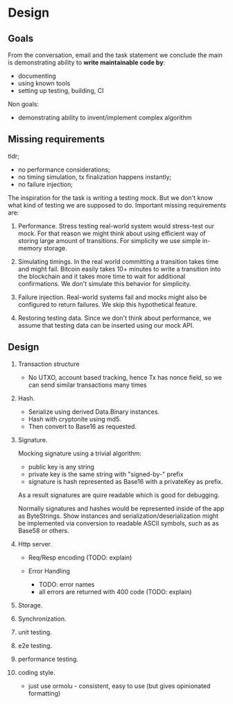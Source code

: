 # Design

## Goals

From the conversation, email and the task statement we conclude the main is
demonstrating ability to **write maintainable code by**:
+ documenting
+ using known tools
+ setting up testing, building, CI

Non goals:
+ demonstrating ability to invent/implement complex algorithm

## Missing requirements

tldr;
+ no performance considerations;
+ no timing simulation, tx finalization happens instantly;
+ no failure injection;

The inspiration for the task is writing a testing mock. But we don't know what
kind of testing we are supposed to do. Important missing requirements are:
1. Performance. Stress testing real-world system would stress-test our mock. For
   that reason we might think about using efficient way of storing large amount
   of transitions. For simplicity we use simple in-memory storage.

2. Simulating timings. In the real world committing a transition takes time and
   might fail. Bitcoin easily takes 10+ minutes to write a transition into the
   blockchain and it takes more time to wait for additional confirmations. We
   don't simulate this behavior for simplicity.

3. Failure injection. Real-world systems fail and mocks might also be configured
   to return failures. We skip this hypothetical feature.

4. Restoring testing data. Since we don't think about performance, we assume
   that testing data can be inserted using our mock API.

## Design

1. Transaction structure

   + No UTXO, account based tracking, hence Tx has nonce field, so we can send
     similar transactions many times

2. Hash.

   + Serialize using derived Data.Binary instances.
   + Hash with cryptonite using md5.
   + Then convert to Base16 as requested.

3. Signature.

   Mocking signature using a trivial algorithm:
   + public key is any string
   + private key is the same string with "signed-by-" prefix
   + signature is hash represented as Base16 with a privateKey as prefix.

   As a result signatures are quire readable which is good for debugging.

   Normally signatures and hashes would be represented inside of the app as
   ByteStrings. Show instances and serialization/deserialization might be
   implemented via conversion to readable ASCII symbols, such as as Base58 or
   others.

4. Http server.

   + Req/Resp encoding (TODO: explain)

   + Error Handling
     - TODO: error names
     - all errors are returned with 400 code (TODO: explain)

5. Storage.
6. Synchronization.
7. unit testing.
8. e2e testing.
9. performance testing.
10. coding style.
    + just use ormolu - consistent, easy to use (but gives opinionated formatting)

